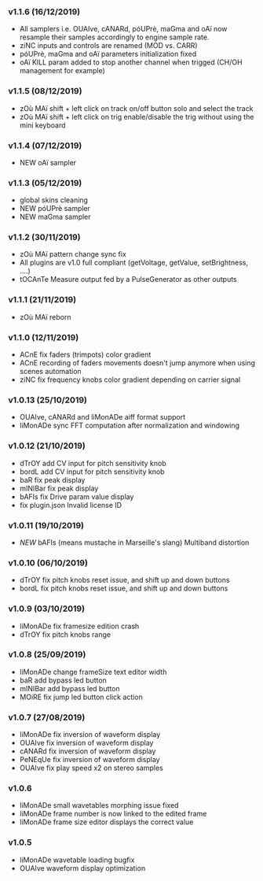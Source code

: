 ### v1.1.6 (16/12/2019)
- All samplers i.e. OUAIve, cANARd, póUPrè, maGma and oAï now resample their samples accordingly to engine sample rate.
- ziNC inputs and controls are renamed (MOD vs. CARR)
- póUPrè, maGma and oAï parameters initialization fixed
- oAï KILL param added to stop another channel when trigged (CH/OH management for example)

### v1.1.5 (08/12/2019)
- zOù MAï shift + left click on track on/off button solo and select the track
- zOù MAï shift + left click on trig enable/disable the trig without using the mini keyboard

### v1.1.4 (07/12/2019)
- NEW oAï sampler

### v1.1.3 (05/12/2019)
- global skins cleaning
- NEW póUPrè sampler
- NEW maGma sampler

### v1.1.2 (30/11/2019)
- zOù MAï pattern change sync fix
- All plugins are v1.0 full compliant (getVoltage, getValue, setBrightness, ....)
- tOCAnTe Measure output fed by a PulseGenerator as other outputs

### v1.1.1 (21/11/2019)
- zOù MAï reborn

### v1.1.0 (12/11/2019)
- ACnE fix faders (trimpots) color gradient
- ACnE recording of faders movements doesn't jump anymore when using scenes automation
- ziNC fix frequency knobs color gradient depending on carrier signal

### v1.0.13 (25/10/2019)
- OUAIve, cANARd and liMonADe aiff format support
- liMonADe sync FFT computation after normalization and windowing

### v1.0.12 (21/10/2019)
- dTrOY add CV input for pitch sensitivity knob
- bordL add CV input for pitch sensitivity knob
- baR fix peak display
- mINIBar fix peak display
- bAFIs fix Drive param value display
- fix plugin.json Invalid license ID

### v1.0.11 (19/10/2019)
- *NEW* bAFIs (means mustache in Marseille's slang) Multiband distortion

### v1.0.10 (06/10/2019)
- dTrOY fix pitch knobs reset issue, and shift up and down buttons
- bordL fix pitch knobs reset issue, and shift up and down buttons

### v1.0.9 (03/10/2019)
- liMonADe fix framesize edition crash
- dTrOY fix pitch knobs range

### v1.0.8 (25/09/2019)
- liMonADe change frameSize text editor width
- baR add bypass led button
- mINIBar add bypass led button
- MOiRE fix jump led button click action

### v1.0.7 (27/08/2019)
- liMonADe fix inversion of waveform display
- OUAIve fix inversion of waveform display
- cANARd fix inversion of waveform display
- PeNEqUe fix inversion of waveform display
- OUAIve fix play speed x2 on stereo samples

### v1.0.6
- liMonADe small wavetables morphing issue fixed
- liMonADe frame number is now linked to the edited frame
- liMonADe frame size editor displays the correct value

### v1.0.5
- liMonADe wavetable loading bugfix
- OUAIve waveform display optimization
